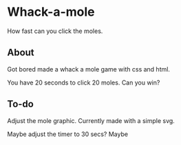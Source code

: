 # Whack-a-mole
How fast can you click the moles.

## About
Got bored made a whack a mole game with css and html. 

You have 20 seconds to click 20 moles. Can you win?

## To-do
Adjust the mole graphic. Currently made with a simple svg.

Maybe adjust the timer to 30 secs? Maybe
